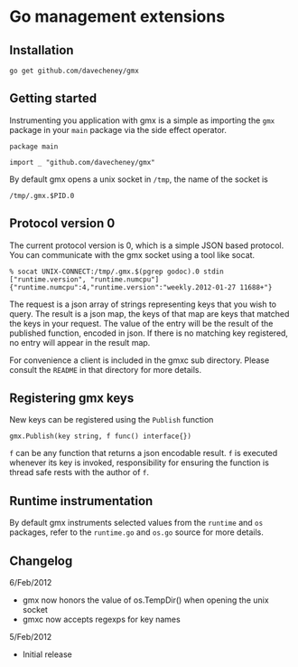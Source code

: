 # Go management extensions

## Installation
  
	go get github.com/davecheney/gmx

## Getting started

Instrumenting you application with gmx is a simple as importing the `gmx` package in your `main` package via the side effect operator.

	package main

	import _ "github.com/davecheney/gmx"

By default gmx opens a unix socket in `/tmp`, the name of the socket is

	/tmp/.gmx.$PID.0

## Protocol version 0

The current protocol version is 0, which is a simple JSON based protocol. You can communicate with the gmx socket using a tool like socat.

	% socat UNIX-CONNECT:/tmp/.gmx.$(pgrep godoc).0 stdin
	["runtime.version", "runtime.numcpu"]
	{"runtime.numcpu":4,"runtime.version":"weekly.2012-01-27 11688+"}
     
The request is a json array of strings representing keys that you wish to query. The result is a json map, the keys of that map are keys that matched the keys in your request. The value of the entry will be the result of the published function, encoded in json. If there is no matching key registered, no entry will appear in the result map.

For convenience a client is included in the gmxc sub directory. Please consult the `README` in that directory for more details.

## Registering gmx keys

New keys can be registered using the `Publish` function

	gmx.Publish(key string, f func() interface{})

`f` can be any function that returns a json encodable result. `f` is executed whenever its key is invoked, responsibility for ensuring the function is thread safe rests with the author of `f`.

## Runtime instrumentation

By default gmx instruments selected values from the  `runtime` and `os` packages, refer to the `runtime.go` and `os.go` source for more details.

## Changelog

6/Feb/2012 

+	gmx now honors the value of os.TempDir() when opening the unix socket
+	gmxc now accepts regexps for key names

5/Feb/2012 

+	Initial release
